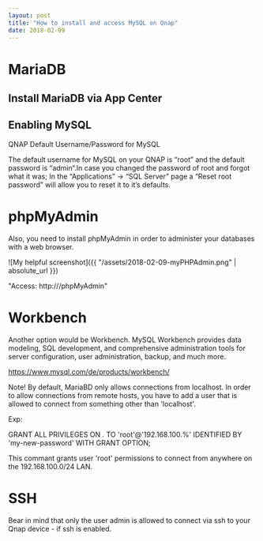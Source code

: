 ```yaml
---
layout: post
title: "How to install and access MySQL on Qnap"
date: 2018-02-09
---
```


# MariaDB

## Install MariaDB via App Center

## Enabling MySQL

QNAP Default Username/Password for MySQL

The default username for MySQL on your QNAP is “root” and the default password is “admin“.In case you changed the password of root and forgot what it was;
In the “Applications” → “SQL Server” page a “Reset root password” will allow you to reset it to it’s defaults.

# phpMyAdmin

Also, you need to install  phpMyAdmin in order to administer your databases with a web browser.

![My helpful screenshot]({{ "/assets/2018-02-09-myPHPAdmin.png" | absolute_url }})

"Access: http://<ip of your NAS>/phpMyAdmin"

# Workbench

Another option would be Workbench. MySQL Workbench provides data modeling, SQL development, and comprehensive administration tools for server configuration, user administration, backup, and much more.

https://www.mysql.com/de/products/workbench/

Note!
By default, MariaBD only allows connections from localhost. In order to allow connections from remote hosts, you have to add a user that is allowed to connect from something other than 'localhost'.

Exp:

GRANT ALL PRIVILEGES ON *.* TO 'root'@'192.168.100.%' IDENTIFIED BY 'my-new-password' WITH GRANT OPTION;

This commant grants user 'root' permissions to connect from anywhere on the 192.168.100.0/24 LAN.

# SSH

Bear in mind that only the user admin is allowed to connect via ssh to your Qnap device - if ssh is enabled.

